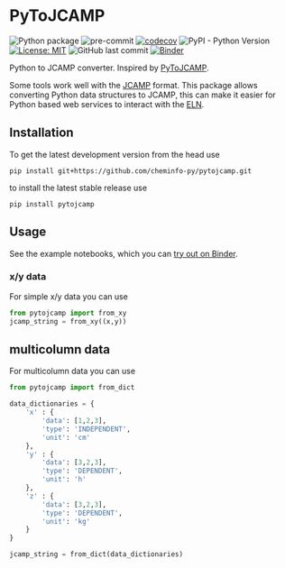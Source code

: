 # PyToJCAMP

![Python package](https://github.com/kjappelbaum/pytojcamp/workflows/Python%20package/badge.svg)
![pre-commit](https://github.com/kjappelbaum/pytojcamp/workflows/pre-commit/badge.svg)
[![codecov](https://codecov.io/gh/kjappelbaum/pytojcamp/branch/master/graph/badge.svg)](https://codecov.io/gh/kjappelbaum/pytojcamp)
![PyPI - Python Version](https://img.shields.io/pypi/pyversions/pytojcamp)
[![License: MIT](https://img.shields.io/badge/License-MIT-yellow.svg)](https://opensource.org/licenses/MIT)
![GitHub last commit](https://img.shields.io/github/last-commit/kjappelbaum/pytojcamp)
[![Binder](https://mybinder.org/badge_logo.svg)](https://mybinder.org/v2/gh/kjappelbaum/pytojcamp/master?filepath=examples%2Fexample.ipynb)

Python to JCAMP converter. Inspired by [PyToJCAMP](https://github.com/cheminfo/convert-to-jcamp).

Some tools work well with the [JCAMP](http://jcamp-dx.org/) format.
This package allows converting Python data structures to JCAMP, this can make it easier for Python based web services to interact with the [ELN](eln.epfl.ch).

## Installation

To get the latest development version from the head use

```
pip install git+https://github.com/cheminfo-py/pytojcamp.git
```

to install the latest stable release use

```
pip install pytojcamp
```

## Usage

See the example notebooks, which you can [try out on Binder](https://mybinder.org/v2/gh/kjappelbaum/pytojcamp/master?filepath=examples%2Fexample.ipynb).

### x/y data

For simple x/y data you can use

```python
from pytojcamp import from_xy
jcamp_string = from_xy((x,y))
```

## multicolumn data

For multicolumn data you can use

```python
from pytojcamp import from_dict

data_dictionaries = {
    'x' : {
        'data': [1,2,3],
        'type': 'INDEPENDENT',
        'unit': 'cm'
    },
    'y' : {
        'data': [3,2,3],
        'type': 'DEPENDENT',
        'unit': 'h'
    },
    'z' : {
        'data': [3,2,3],
        'type': 'DEPENDENT',
        'unit': 'kg'
    }
}

jcamp_string = from_dict(data_dictionaries)
```
